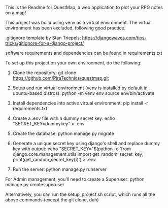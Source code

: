 This is the Readme for QuestMap, a web application to plot your RPG notes on a map!

This project was build using venv as a virtual environment. The virtual environment has been excluded, following good practice.

.gitignore template by Stan Triepels: https://djangowaves.com/tips-tricks/gitignore-for-a-django-project/

software requirements and dependencies can be found in requirements.txt

To set up this project on your own environment, do the following:

1. Clone the repository:
	git clone https://github.com/PiraTechnics/questmap.git

2. Setup and run virtual environment (venv is installed by default in ubuntu-based distros):
	python -m venv env
	source env/bin/activate

3. Install dependencies into active virtual environment:
	pip install -r requirements.txt

4. Create a .env file with a dummy secret key:
	 echo "SECRET_KEY=dummykey" > .env

5. Create the database:
	python manage.py migrate

6. Generate a unique secret key using django's shell and replace dummy key with output:
	echo "SECRET_KEY="$(python -c 'from django.core.management.utils import get_random_secret_key; print(get_random_secret_key())') > .env

7. Run the server:
	python manage.py runserver

For Admin management, you'll need to create a Superuser:
	python manage.py createsuperuser

Alternatively, you can run the setup_project.sh script, which runs all the above commands (except the git clone, duh)